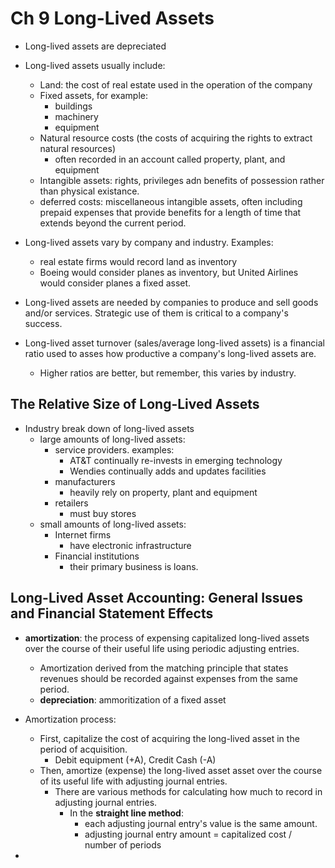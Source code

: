 # Ch 9 Long-Lived Assets

- Long-lived assets are depreciated

- Long-lived assets usually include:
  - Land: the cost of real estate used in the operation of the company
  - Fixed assets, for example:
    - buildings
    - machinery
    - equipment
  - Natural resource costs (the costs of acquiring the rights to extract natural resources)
    - often recorded in an account called property, plant, and equipment
  - Intangible assets: rights, privileges adn benefits of possession rather than physical existance.
  - deferred costs: miscellaneous intangible assets, often including prepaid expenses that provide benefits for a length of time that extends beyond the current period.

- Long-lived assets vary by company and industry. Examples:
  - real estate firms would record land as inventory
  - Boeing would consider planes as inventory, but United Airlines would consider planes a fixed asset.

- Long-lived assets are needed by companies to produce and sell goods and/or services. Strategic use of them is critical to a company's success.

- Long-lived asset turnover (sales/average long-lived assets) is a financial ratio used to asses how productive a company's long-lived assets are.
  - Higher ratios are better, but remember, this varies by industry.

## The Relative Size of Long-Lived Assets

- Industry break down of long-lived assets
  - large amounts of long-lived assets:
    - service providers. examples:
      - AT&T continually re-invests in emerging technology
      - Wendies continually adds and updates facilities
    - manufacturers
      - heavily rely on property, plant and equipment
    - retailers
      - must buy stores
  - small amounts of long-lived assets:
    - Internet firms
      - have electronic infrastructure
    - Financial institutions
      - their primary business is loans.

## Long-Lived Asset Accounting: General Issues and Financial Statement Effects

- __amortization__: the process of expensing capitalized long-lived assets over the course of their useful life using periodic adjusting entries.
  - Amortization derived from the matching principle that states revenues should be recorded against expenses from the same period.
  - __depreciation__: ammoritization of a fixed asset

- Amortization process:
  - First, capitalize the cost of acquiring the long-lived asset in the period of acquisition.
    - Debit equipment (+A), Credit Cash (-A)
  - Then, amortize (expense) the long-lived asset asset over the course of its useful life with adjusting journal entries.
    - There are various methods for calculating how much to record in adjusting journal entries.
      - In the __straight line method__:
        - each adjusting journal entry's value is the same amount.
        - adjusting journal entry amount = capitalized cost / number of periods
- 